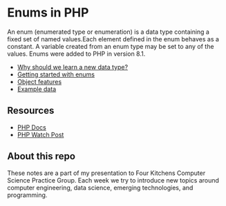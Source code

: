 # Enums in PHP

An enum (enumerated type or enumeration) is a data type containing a fixed set of named values.Each element defined in the enum behaves as a constant. A variable created from an enum type may be set to any of the values. Enums were added to PHP in version 8.1.

* [Why should we learn a new data type?](./docs/background.md)
* [Getting started with enums](./docs/getting-started.md)
* [Object features](./docs/object-features.md)
* [Example data](./docs/examples.md)

## Resources

* [PHP Docs](https://www.php.net/manual/en/language.types.enumerations.php)
* [PHP Watch Post](https://php.watch/versions/8.1/enums)

## About this repo

These notes are a part of my presentation to Four Kitchens Computer Science Practice Group. Each week we try to introduce new topics around computer engineering, data science, emerging technologies, and programming.
